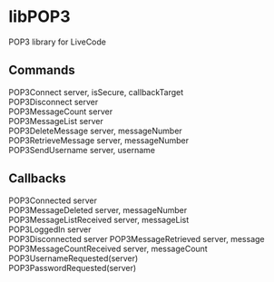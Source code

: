 # libPOP3
 POP3 library for LiveCode

## Commands
POP3Connect server, isSecure, callbackTarget  
POP3Disconnect server  
POP3MessageCount server  
POP3MessageList server  
POP3DeleteMessage server, messageNumber  
POP3RetrieveMessage server, messageNumber  
POP3SendUsername server, username  

## Callbacks
POP3Connected server  
POP3MessageDeleted server, messageNumber  
POP3MessageListReceived server, messageList  
POP3LoggedIn server  
POP3Disconnected server
POP3MessageRetrieved server, message  
POP3MessageCountReceived server, messageCount  
POP3UsernameRequested(server)  
POP3PasswordRequested(server)
